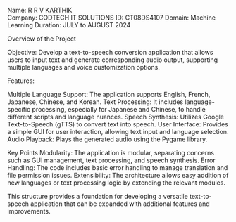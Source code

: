 Name: R R V KARTHIK  
Company: CODTECH IT SOLUTIONS 
ID: CT08DS4107
Domain: Machine Learning
Duration: JULY to AUGUST 2024

Overview of the Project

Objective: Develop a text-to-speech conversion application that allows users to input text and generate corresponding audio output, supporting multiple languages and voice customization options.

Features:

Multiple Language Support: The application supports English, French, Japanese, Chinese, and Korean.
Text Processing: It includes language-specific processing, especially for Japanese and Chinese, to handle different scripts and language nuances.
Speech Synthesis: Utilizes Google Text-to-Speech (gTTS) to convert text into speech.
User Interface: Provides a simple GUI for user interaction, allowing text input and language selection.
Audio Playback: Plays the generated audio using the Pygame library.

Key Points
Modularity: The application is modular, separating concerns such as GUI management, text processing, and speech synthesis.
Error Handling: The code includes basic error handling to manage translation and file permission issues.
Extensibility: The architecture allows easy addition of new languages or text processing logic by extending the relevant modules.

This structure provides a foundation for developing a versatile text-to-speech application that can be expanded with additional features and improvements.
